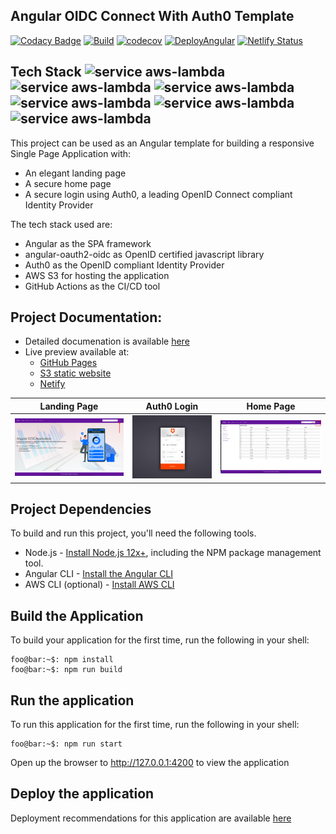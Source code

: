 ## Angular OIDC Connect With Auth0 Template 
[![Codacy Badge](https://api.codacy.com/project/badge/Grade/c1ab0f22cc524559b935028e32035a83)](https://app.codacy.com/gh/FullStack-Templates/Angular-template?utm_source=github.com&utm_medium=referral&utm_content=FullStack-Templates/Angular-template&utm_campaign=Badge_Grade_Settings)
[![Build](https://github.com/Web-Tech-Projects/Angular-template/actions/workflows/build.yml/badge.svg)](https://github.com/Web-Tech-Projects/Angular-template/actions/workflows/build.yml) [![codecov](https://codecov.io/gh/FullStack-Templates/Angular-template/branch/master/graph/badge.svg?token=VG4HFY1PJW)](https://codecov.io/gh/FullStack-Templates/Angular-template) [![DeployAngular](https://github.com/Web-Tech-Projects/Angular-template/actions/workflows/deploy.yml/badge.svg)](https://github.com/Web-Tech-Projects/Angular-template/actions/workflows/deploy.yml) [![Netlify Status](https://api.netlify.com/api/v1/badges/52a905ed-204f-418c-a913-24453ee2bd83/deploy-status)](https://app.netlify.com/sites/my-angular-template/deploys)

## Tech Stack  ![service aws-lambda](https://img.shields.io/badge/-Angular-green?style=social&logo=Angular)  ![service aws-lambda](https://img.shields.io/badge/-Typescript-green?style=social&logo=TypeScript) ![service aws-lambda](https://img.shields.io/badge/-aws-green?style=social&logo=Amazon+AWS)  ![service aws-lambda](https://img.shields.io/badge/-GithubActions-green?style=social&logo=GitHub+Actions)  ![service aws-lambda](https://img.shields.io/badge/-Auth0-green?style=social&logo=Auth0) ![service aws-lambda](https://img.shields.io/badge/-OpenIDConnect-green?style=social&logo=OpenID) 

This project can be used as an  Angular template for building a responsive Single Page Application with:
- An elegant landing page
- A secure home page
- A secure login using Auth0, a leading OpenID Connect compliant Identity Provider

The tech stack used are:
- Angular as the SPA framework
- angular-oauth2-oidc as OpenID certified javascript library
- Auth0 as the OpenID compliant Identity Provider
- AWS S3 for hosting the application
- GitHub Actions as the CI/CD tool

## Project Documentation:
- Detailed documenation is available [here](https://www.todaystechnology.org/post/part-1-a-responsive-angular-app-with-openid-connect)
- Live preview available at: 
   - [GitHub Pages](https://fullstack-templates.github.io/Angular-template)
   - [S3 static website](http://my-angular-template.s3-website-us-east-1.amazonaws.com)
   - [Netify](https://my-angular-template.netlify.app)

Landing Page           |  Auth0 Login |  Home Page
:-------------------------:|:-------------------------:|:-------------------------:
![](./docs/assets/images/Angular-test-login.png)  |  ![](./docs/assets/images/Auth0-login.png) | ![](./docs/assets/images/Angular-test-after-login.png)
## Project Dependencies

To build and run this project, you'll need the following tools.

* Node.js - [Install Node.js 12x+](https://nodejs.org/en/), including the NPM package management tool.
* Angular CLI - [Install the Angular CLI](https://angular.io/cli)
* AWS CLI (optional) - [Install AWS CLI](https://docs.aws.amazon.com/cli/latest/userguide/install-cliv2.html)

## Build the Application
To build your application for the first time, run the following in your shell:

```console
foo@bar:~$: npm install
foo@bar:~$: npm run build
```

## Run the application
To run this application for the first time, run the following in your shell:

```console
foo@bar:~$: npm run start
```

Open up the browser to http://127.0.0.1:4200 to view the application

## Deploy the application

Deployment recommendations for this application are available [here](https://github.com/FullStack-Templates/Angular-template/wiki)




